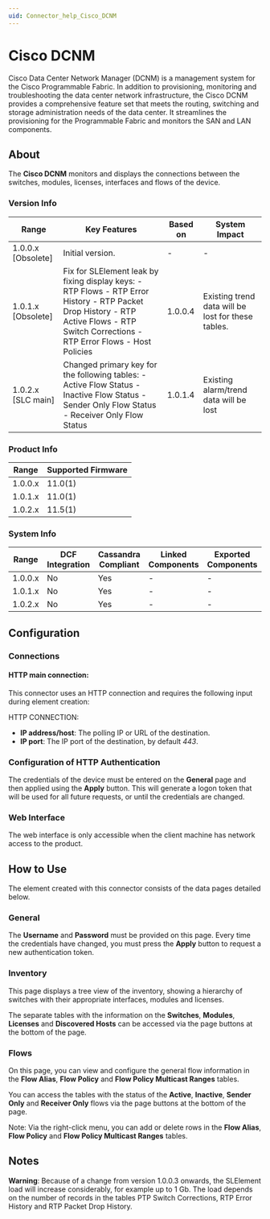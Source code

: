 ```yaml
---
uid: Connector_help_Cisco_DCNM
---
```


# Cisco DCNM

Cisco Data Center Network Manager (DCNM) is a management system for the Cisco Programmable Fabric. In addition to provisioning, monitoring and troubleshooting the data center network infrastructure, the Cisco DCNM provides a comprehensive feature set that meets the routing, switching and storage administration needs of the data center. It streamlines the provisioning for the Programmable Fabric and monitors the SAN and LAN components.

## About

The **Cisco DCNM** monitors and displays the connections between the switches, modules, licenses, interfaces and flows of the device.

### Version Info

| **Range**            | **Key Features**                                                                                                                                                                       | **Based on** | **System Impact**                                  |
|----------------------|----------------------------------------------------------------------------------------------------------------------------------------------------------------------------------------|--------------|----------------------------------------------------|
| 1.0.0.x \[Obsolete\] | Initial version.                                                                                                                                                                       | \-           | \-                                                 |
| 1.0.1.x \[Obsolete\] | Fix for SLElement leak by fixing display keys: - RTP Flows - RTP Error History - RTP Packet Drop History - RTP Active Flows - RTP Switch Corrections - RTP Error Flows - Host Policies | 1.0.0.4      | Existing trend data will be lost for these tables. |
| 1.0.2.x \[SLC main\] | Changed primary key for the following tables: - Active Flow Status - Inactive Flow Status - Sender Only Flow Status - Receiver Only Flow Status                                        | 1.0.1.4      | Existing alarm/trend data will be lost             |

### Product Info

| Range     | Supported Firmware     |
|-----------|------------------------|
| 1.0.0.x   | 11.0(1)                |
| 1.0.1.x   | 11.0(1)                |
| 1.0.2.x   | 11.5(1)                |

### System Info

| Range     | DCF Integration     | Cassandra Compliant     | Linked Components     | Exported Components     |
|-----------|---------------------|-------------------------|-----------------------|-------------------------|
| 1.0.0.x   | No                  | Yes                     | \-                    | \-                      |
| 1.0.1.x   | No                  | Yes                     | \-                    | \-                      |
| 1.0.2.x   | No                  | Yes                     | \-                    | \-                      |

## Configuration

### Connections

#### HTTP main connection:

This connector uses an HTTP connection and requires the following input during element creation:

HTTP CONNECTION:

- **IP address/host**: The polling IP or URL of the destination.
- **IP port**: The IP port of the destination, by default *443*.

### Configuration of HTTP Authentication

The credentials of the device must be entered on the **General** page and then applied using the **Apply** button. This will generate a logon token that will be used for all future requests, or until the credentials are changed.

### Web Interface

The web interface is only accessible when the client machine has network access to the product.

## How to Use

The element created with this connector consists of the data pages detailed below.

### General

The **Username** and **Password** must be provided on this page. Every time the credentials have changed, you must press the **Apply** button to request a new authentication token.

### Inventory

This page displays a tree view of the inventory, showing a hierarchy of switches with their appropriate interfaces, modules and licenses.

The separate tables with the information on the **Switches**, **Modules**, **Licenses** and **Discovered Hosts** can be accessed via the page buttons at the bottom of the page.

### Flows

On this page, you can view and configure the general flow information in the **Flow Alias**, **Flow Policy** and **Flow Policy Multicast Ranges** tables.

You can access the tables with the status of the **Active**, **Inactive**, **Sender Only** and **Receiver Only** flows via the page buttons at the bottom of the page.

Note: Via the right-click menu, you can add or delete rows in the **Flow Alias**, **Flow Policy** and **Flow Policy Multicast Ranges** tables.

## Notes

**Warning**: Because of a change from version 1.0.0.3 onwards, the SLElement load will increase considerably, for example up to 1 Gb. The load depends on the number of records in the tables PTP Switch Corrections, RTP Error History and RTP Packet Drop History.
